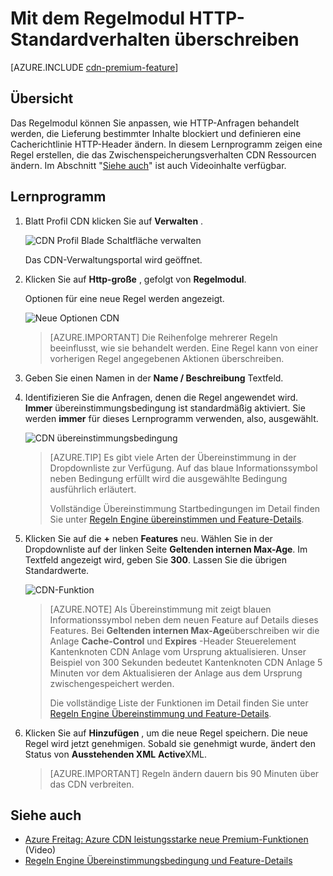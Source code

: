 <properties
    pageTitle="Überschreiben Standardverhalten in Azure CDN mit dem Regelmodul HTTP | Microsoft Azure"
    description="Das Regelmodul können Sie anpassen, wie HTTP-Anfragen von Azure CDN behandelt werden, wie die Lieferung bestimmter Inhalte blockiert, eine Cacherichtlinie definieren und Ändern von HTTP-Headern."
    services="cdn"
    documentationCenter=""
    authors="camsoper"
    manager="erikre"
    editor=""/>

<tags
    ms.service="cdn"
    ms.workload="tbd"
    ms.tgt_pltfrm="na"
    ms.devlang="na"
    ms.topic="article"
    ms.date="07/28/2016"
    ms.author="casoper"/>

# <a name="override-default-http-behavior-using-the-rules-engine"></a>Mit dem Regelmodul HTTP-Standardverhalten überschreiben

[AZURE.INCLUDE [cdn-premium-feature](../../includes/cdn-premium-feature.md)]

## <a name="overview"></a>Übersicht

Das Regelmodul können Sie anpassen, wie HTTP-Anfragen behandelt werden, die Lieferung bestimmter Inhalte blockiert und definieren eine Cacherichtlinie HTTP-Header ändern.  In diesem Lernprogramm zeigen eine Regel erstellen, die das Zwischenspeicherungsverhalten CDN Ressourcen ändern.  Im Abschnitt "[Siehe auch](#see-also)" ist auch Videoinhalte verfügbar.

## <a name="tutorial"></a>Lernprogramm

1. Blatt Profil CDN klicken Sie auf **Verwalten** .

    ![CDN Profil Blade Schaltfläche verwalten](./media/cdn-rules-engine/cdn-manage-btn.png)

    Das CDN-Verwaltungsportal wird geöffnet.

2. Klicken Sie auf **Http-große** , gefolgt von **Regelmodul**.

    Optionen für eine neue Regel werden angezeigt.

    ![Neue Optionen CDN](./media/cdn-rules-engine/cdn-new-rule.png)

    >[AZURE.IMPORTANT] Die Reihenfolge mehrerer Regeln beeinflusst, wie sie behandelt werden. Eine Regel kann von einer vorherigen Regel angegebenen Aktionen überschreiben.
    
3. Geben Sie einen Namen in der **Name / Beschreibung** Textfeld.

4. Identifizieren Sie die Anfragen, denen die Regel angewendet wird.  **Immer** übereinstimmungsbedingung ist standardmäßig aktiviert.  Sie werden **immer** für dieses Lernprogramm verwenden, also, ausgewählt.

    ![CDN übereinstimmungsbedingung](./media/cdn-rules-engine/cdn-request-type.png)

    >[AZURE.TIP] Es gibt viele Arten der Übereinstimmung in der Dropdownliste zur Verfügung.  Auf das blaue Informationssymbol neben Bedingung erfüllt wird die ausgewählte Bedingung ausführlich erläutert.
    >
    >Vollständige Übereinstimmung Startbedingungen im Detail finden Sie unter [Regeln Engine übereinstimmen und Feature-Details](https://msdn.microsoft.com/library/mt757336.aspx#Anchor_0).

5.  Klicken Sie auf die **+** neben **Features** neu.  Wählen Sie in der Dropdownliste auf der linken Seite **Geltenden internen Max-Age**.  Im Textfeld angezeigt wird, geben Sie **300**.  Lassen Sie die übrigen Standardwerte.

    ![CDN-Funktion](./media/cdn-rules-engine/cdn-new-feature.png)

    >[AZURE.NOTE] Als Übereinstimmung mit zeigt blauen Informationssymbol neben dem neuen Feature auf Details dieses Features.  Bei **Geltenden internen Max-Age**überschreiben wir die Anlage **Cache-Control** und **Expires** -Header Steuerelement Kantenknoten CDN Anlage vom Ursprung aktualisieren.  Unser Beispiel von 300 Sekunden bedeutet Kantenknoten CDN Anlage 5 Minuten vor dem Aktualisieren der Anlage aus dem Ursprung zwischengespeichert werden.
    >
    >Die vollständige Liste der Funktionen im Detail finden Sie unter [Regeln Engine Übereinstimmung und Feature-Details](https://msdn.microsoft.com/library/mt757336.aspx#Anchor_1).

6.  Klicken Sie auf **Hinzufügen** , um die neue Regel speichern.  Die neue Regel wird jetzt genehmigen. Sobald sie genehmigt wurde, ändert den Status von **Ausstehenden XML** **Active**XML.

    >[AZURE.IMPORTANT] Regeln ändern dauern bis 90 Minuten über das CDN verbreiten.

## <a name="see-also"></a>Siehe auch
* [Azure Freitag: Azure CDN leistungsstarke neue Premium-Funktionen](https://azure.microsoft.com/documentation/videos/azure-cdns-powerful-new-premium-features/) (Video)
* [Regeln Engine Übereinstimmungsbedingung und Feature-Details](https://msdn.microsoft.com/library/mt757336.aspx)
